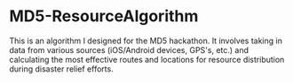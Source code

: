 # MD5-ResourceAlgorithm
This is an algorithm I designed for the MD5 hackathon. It involves taking in data from various sources (iOS/Android devices, GPS's, etc.) and calculating the most effective routes and locations for resource distribution during disaster relief efforts.
